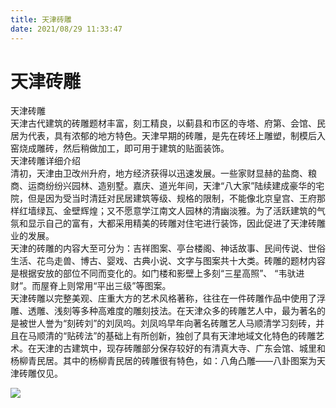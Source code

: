 ```yaml
---
title: 天津砖雕  
date: 2021/08/29 11:33:47  
---
```

  
# 天津砖雕  
天津砖雕  
  天津古代建筑的砖雕题材丰富，刻工精良，以蓟县和市区的寺塔、府第、会馆、民居为代表，具有浓郁的地方特色。天津早期的砖雕，是先在砖坯上雕塑，制模后入窑烧成雕砖，然后稍做加工，即可用于建筑的贴面装饰。  
  天津砖雕详细介绍  
  清初，天津由卫改州升府，地方经济获得以迅速发展。一些家财显赫的盐商、粮商、运商纷纷兴园林、造别墅。嘉庆、道光年间，天津“八大家”陆续建成豪华的宅院，但是因为受当时清廷对民居建筑等级、规格的限制，不能像北京皇宫、王府那样红墙绿瓦、金壁辉煌；又不愿意学江南文人园林的清幽淡雅。为了活跃建筑的气氛和显示自己的富有，大都采用精美的砖雕对住宅进行装饰，因此促进了天津砖雕业的发展。  
  天津的砖雕的内容大至可分为：吉祥图案、亭台楼阁、神话故事、民间传说、世俗生活、花鸟走兽、博古、婴戏、古典小说、文字与图案共十大类。砖雕的题材内容是根据安放的部位不同而变化的。如门楼和影壁上多刻“三星高照”、 “韦驮进财”。而屋脊上则常用“平出三级”等图案。  
  天津砖雕以完整美观、庄重大方的艺术风格著称，往往在一件砖雕作品中使用了浮雕、透雕、浅刻等多种高难度的雕刻技法。在天津众多的砖雕艺人中，最为著名的是被世人誉为“刻砖刘”的刘凤呜。刘凤呜早年向著名砖雕艺人马顺清学习刻砖，并且在马顺清的“贴砖法”的基础上有所创新，独创了具有天津地域文化特色的砖雕艺术。在天津的古建筑中，现存砖雕部分保存较好的有清真大寺、广东会馆、城里和杨柳青民居。其中的杨柳青民居的砖雕很有特色，如：八角凸雕——八卦图案为天津砖雕仅见。  
  
![](https://cdn.jsdelivr.net/gh/szqq0512/Pic/img/202201212001634.png)  